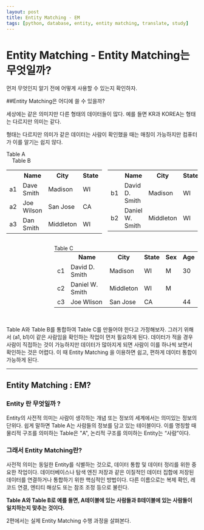 ```yaml
---
layout: post
title: Entity Matching - EM
tags: [python, database, entity, entity matching, translate, study]
---
```


# Entity Matching - Entity Matching는 무엇일까?

먼저 무엇인지 알기 전에 어떻게 사용할 수 있는지 확인하자.

##Entity Matching은 어디에 쓸 수 있을까?



세상에는 같은 의미지만 다른 형태의 데이터들이 많다.
예를 들면 KR과 KOREA는 형태는 다르지만 의미는 같다.


형태는 다르지만 의미가 같은 데이터는 사람이 확인했을 때는 매칭이 가능하지만 컴퓨터가 이를 알기는 쉽지 않다.

<style type="text/css"> 
span{
    font-weight:500;
}
.tuple-label{
    
       border:0px;
       background-color:transparent;
    
    
}

.divid-table{
   
    width:50%!important;

}
.left{
     float:left;
}

</style>

<label class="left" style="width:50%;">Table A</label> 
<label class="left" style="width:50%;padding-left:3%;">Table B</label>

<table class="left divid-table">
<tbody>
<tr><th> </th><th>Name</th><th>City</th><th>State</th><th>Age</th></tr>
<tr><td class="tuple-label">a1</td><td>Dave Smith<br></td><td>Madison<br></td><td>WI</td><td>30</td></tr>
<tr><td class="tuple-label">a2</td><td>Joe Wilson<br></td><td>San Jose<br></td><td>CA</td><td>44</td></tr>
<tr><td class="tuple-label">a3</td><td>Dan Smith<br></td><td>Middleton<br></td><td>WI</td><td>53</td></tr>
</tbody>
</table>

<table class="left divid-table" style="padding-left:3%;"> <tbody>
<tr><th></th><th> Name </th><th> City </th><th> State </th><th> Sex</th></tr>
<tr><td class="tuple-label">b1</td><td> David D. Smith </td><td> Madison </td><td> WI </td><td>M</td></tr>
<tr><td class="tuple-label">b2</td><td> Daniel W. Smith </td><td> Middleton </td><td> WI </td><td>M</td></tr>
</tbody>
</table>

<div style="clear:both"></div>
<p>
</p>
<div style="padding-left:25%">
<label class="left" style="">Table C</label>
<table class="" > <tbody>
<tr><td></td><th> Name </th><th> City </th><th> State </th><th> Sex</th><th> Age</th></tr>
<tr><td class="tuple-label">c1</td><td> David D. Smith </td><td> Madison </td><td> WI </td><td>M</td><td>30</td></tr>
<tr><td class="tuple-label">c2</td><td> Daniel W. Smith </td><td> Middleton </td><td> WI </td><td>M</td><td></td></tr>
<tr><td class="tuple-label">c3</td><td> Joe Wlison </td><td> San Jose </td><td> CA </td><td></td><td>44</td></tr>
</tbody>
</table>
</div>
<br>


Table A와 Table B를 통합하여 Table C를 만들어야 한다고 가정해보자.
그러기 위해서 (a1, b1)이 같은 사람임을 확인하는 작업이 먼저 필요하게 된다.
데이터가 적을 경우 사람이 직접하는 것이 가능하지만 데이터가 많아지게 되면 사람이 이를 하나씩 보면서 확인하는 것은 어렵다. 
이 때 Entity Matching 을 이용하면 쉽고, 편하게 데이터 통합이 가능하게 된다.


---


## Entity Matching : EM?

### Entity 란 무엇일까 ?
Entity의 사전적 의미는 사람이 생각하는 개념 또는 정보의 세계에서는 의미있는 정보의 단위다. 
쉽게 말하면 Table A는 사람들의 정보를 담고 있는 테이블이다. 
이를 명칭할 때 물리적 구조를 의미하는 Table은 "A", 논리적 구조를 의미하는 Entity는 “사람”이다. 

### 그래서 Entity Matching란?
사전적 의미는 동일한 Entity를 식별하는 것으로, 데이터 통합 및 데이터 정리를 위한 중요한 작업이다. 
데이터베이스나 탐색 엔진 저장과 같은 이질적인 데이터 집합에 저장된 데이터를 연결하거나 통합하기 위한 핵심적인 방법이다.
다른 이름으로는 복제 확인, 레코드 연결, 엔티티 해상도 또는 참조 조정 등으로 불린다.

<b>Table A와 Table B로 예를 들면, A테이블에 있는 사람들과 B테이블에 있는 사람들이 일치하는지 맞추는 것이다. </b>

2편에서는 실제 Entity Matching 수행 과정을 살펴본다.






